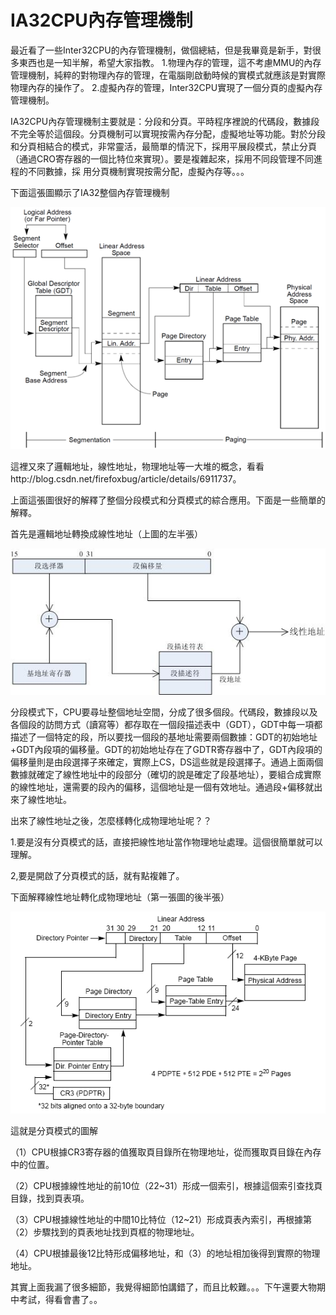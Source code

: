 # IA32CPU內存管理機制



最近看了一些Inter32CPU的內存管理機制，做個總結，但是我畢竟是新手，對很多東西也是一知半解，希望大家指教。
1.物理內存的管理，這不考慮MMU的內存管理機制，純粹的對物理內存的管理，在電腦剛啟動時候的實模式就應該是對實際物理內存的操作了。
2.虛擬內存的管理，Inter32CPU實現了一個分頁的虛擬內存管理機制。

IA32CPU內存管理機制主要就是：分段和分頁。平時程序裡說的代碼段，數據段不完全等於這個段。分頁機制可以實現按需內存分配，虛擬地址等功能。對於分段和分頁相結合的模式，非常靈活，最簡單的情況下，採用平展段模式，禁止分頁（通過CRO寄存器的一個比特位來實現）。要是複雜起來，採用不同段管理不同進程的不同數據，採
用分頁機制實現按需分配，虛擬內存等。。。

下面這張圖顯示了IA32整個內存管理機制

![](./images/0_1321751722dDtt.gif)


這裡又來了邏輯地址，線性地址，物理地址等一大堆的概念，看看http://blog.csdn.net/firefoxbug/article/details/6911737。

上面這張圖很好的解釋了整個分段模式和分頁模式的綜合應用。下面是一些簡單的解釋。

首先是邏輯地址轉換成線性地址（上圖的左半張）


![](./images/0_1321752814cKCc.gif)

分段模式下，CPU要尋址整個地址空間，分成了很多個段。代碼段，數據段以及各個段的訪問方式（讀寫等）都存取在一個段描述表中（GDT），GDT中每一項都描述了一個特定的段，所以要找一個段的基地址需要兩個數據：GDT的初始地址+GDT內段項的偏移量。GDT的初始地址存在了GDTR寄存器中了，GDT內段項的偏移量則是由段選擇子來確定，實際上CS，DS這些就是段選擇子。通過上面兩個數據就確定了線性地址中的段部分（確切的說是確定了段基地址），要組合成實際的線性地址，還需要的段內的偏移，這個地址是一個有效地址。通過段+偏移就出來了線性地址。


出來了線性地址之後，怎麼樣轉化成物理地址呢？？

1.要是沒有分頁模式的話，直接把線性地址當作物理地址處理。這個很簡單就可以理解。

2,要是開啟了分頁模式的話，就有點複雜了。

下面解釋線性地址轉化成物理地址（第一張圖的後半張）


![](./images/0_1321753241O8hZ.gif)

這就是分頁模式的圖解

（1）CPU根據CR3寄存器的值獲取頁目錄所在物理地址，從而獲取頁目錄在內存中的位置。

（2）CPU根據線性地址的前10位（22~31）形成一個索引，根據這個索引查找頁目錄，找到頁表項。

（3）CPU根據線性地址的中間10比特位（12~21）形成頁表內索引，再根據第（2）步驟找到的頁表地址找到頁框的物理地址。

（4）CPU根據最後12比特形成偏移地址，和（3）的地址相加後得到實際的物理地址。



其實上面我漏了很多細節，我覺得細節怕講錯了，而且比較難。。。下午還要大物期中考試，得看會書了。。

